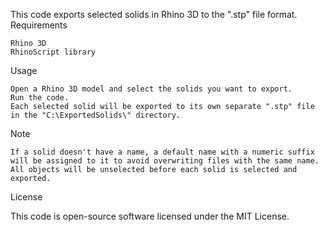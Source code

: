 This code exports selected solids in Rhino 3D to the ".stp" file format.
Requirements

    Rhino 3D
    RhinoScript library

Usage

    Open a Rhino 3D model and select the solids you want to export.
    Run the code.
    Each selected solid will be exported to its own separate ".stp" file in the "C:\ExportedSolids\" directory.

Note

    If a solid doesn't have a name, a default name with a numeric suffix will be assigned to it to avoid overwriting files with the same name.
    All objects will be unselected before each solid is selected and exported.

License

This code is open-source software licensed under the MIT License.
